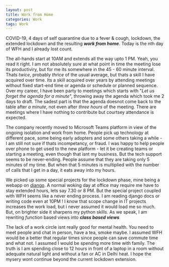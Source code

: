```yaml
---
layout: post
title: Work from Home
categories: Work
tags: Work
---
```


COVID-19, 4 days of self quarantine due to a fever & cough, lockdown, the extended lockdown and the resulting ***work from home***. Today is the nth day of WFH and I already lost count.

The all-hands start at 10AM and extends all the way upto  1 PM. Yeah, you read it right. I am not absolutely sure at what point in time the meeting lose its productiviry, but for me its somewhere in the 45 - 60 minute interval. Thats *twice*, probably *thrice* of the usual average, but thats a skill I have acquired over time. Its a skill acquired over years by attending meetings without fixed start-end time or agenda or schedule or planned sequence. Over my career, I have been party to meetings which starts with "*Let us forget the agenda for a minute*", throwing away the agenda which took me 2 days to draft. The sadest part is that the agenda doesnot come back to the table after *a minute*, not even after *three hours* of the meeting. There are meetings where I have nothing to contribute but courtsey attendance is expected.  

The company recently moved to Microsoft Teams platform in view of the ongoing isolation and work from home. People pick up technology at different pace, some being early adopters and some others taking a while - I am still not sure if thats incompetancy, or fraud. I was happy to help people over phone to get used to the new platform - let it be creating teams or starting a meeting, even though that isnt my business. But the tech support seems to be never-ending. People assume that they are taking only 5 minutes of my time. But when that 5 minutes is multiplied with the number of calls that I get in a day, it eats away into my hours.

We picked up some special projects for the lockdown phase, mine being a webapp on [django](https://www.djangoproject.com/). A normal woking day at office may require me have to stay extended hours, lets say 7.30 or 8 PM. But the special project coupled with WFH seems like a never ending process. I am reading django docs or writing code even at 10PM ! I know that scope change in IT projects increases the work load, but i never assumed it would load me so much. But, on  brighter side it sharpens my python skills. As we speak, I am rewriting *function* based views into ***class based views***

The lack of a work circle isnt really good for mental health. You need to meet people and chat in person, have a tea, smoke maybe. I assumed WFH would be a better that regular times since people can save commute time and what not. I assumed I would be spendng more time with family. The truth is I am spending close to 12 hours in front of a laptop in a room without adequate natural light and without a fan or AC in Delhi heat. I hope the mysery wont continue beyond the current lockdown extension.